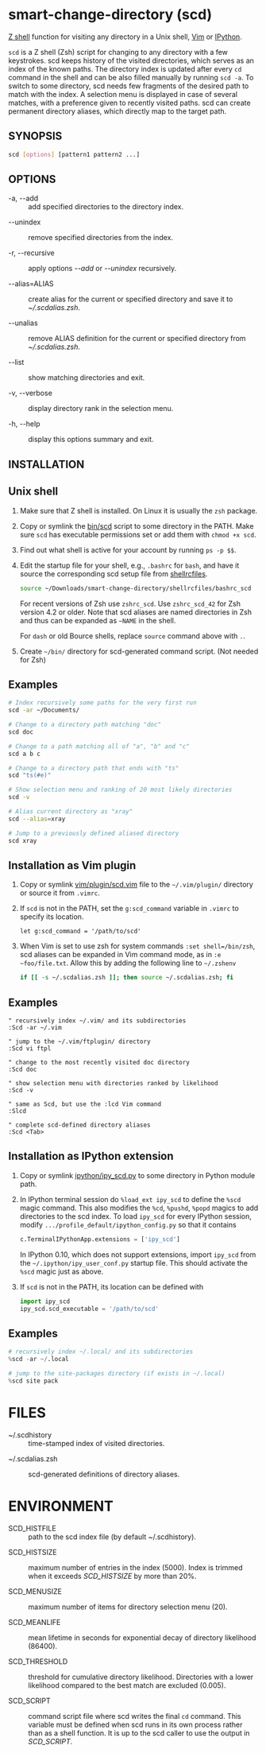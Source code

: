 # smart-change-directory (scd)

[Z shell](http://www.zsh.org/) function for visiting any directory in
a Unix shell, [Vim](http://www.vim.org/) or [IPython](http://ipython.org/).

`scd` is a Z shell (Zsh) script for changing to any directory with a few
keystrokes.  scd keeps history of the visited directories, which
serves as an index of the known paths.  The directory index is updated after
every `cd` command in the shell and can be also filled manually by running
`scd -a`.  To switch to some directory, scd needs few fragments of the
desired path to match with the index.  A selection menu is displayed in case
of several matches, with a preference given to recently visited paths.  scd
can create permanent directory aliases, which directly map to the target path.

## SYNOPSIS

```sh
scd [options] [pattern1 pattern2 ...]
```

## OPTIONS

<dl><dt>
-a, --add</dt><dd>
  add specified directories to the directory index.</dd><dt>

--unindex</dt><dd>
  remove specified directories from the index.</dd><dt>

-r, --recursive</dt><dd>
  apply options <em>--add</em> or <em>--unindex</em> recursively.</dd><dt>

--alias=ALIAS</dt><dd>
  create alias for the current or specified directory and save it to
  <em>~/.scdalias.zsh</em>.</dd><dt>

--unalias</dt><dd>
  remove ALIAS definition for the current or specified directory from
  <em>~/.scdalias.zsh</em>.</dd><dt>

--list</dt><dd>
  show matching directories and exit.</dd><dt>

-v, --verbose</dt><dd>
  display directory rank in the selection menu.</dd><dt>

-h, --help</dt><dd>
  display this options summary and exit.</dd>
</dl>


## INSTALLATION

## Unix shell

1.  Make sure that Z shell is installed.  On Linux it is usually the `zsh`
    package.

2.  Copy or symlink the [bin/scd](bin/scd) script to some
    directory in the PATH.  Make sure `scd` has executable permissions set or
    add them with `chmod +x scd`.

3.  Find out what shell is active for your account by running `ps -p $$`.

4.  Edit the startup file for your shell, e.g., `.bashrc` for `bash`,
    and have it source the corresponding scd setup file from
    [shellrcfiles](shellrcfiles).
    ```sh
    source ~/Downloads/smart-change-directory/shellrcfiles/bashrc_scd
    ```

    For recent versions of Zsh use `zshrc_scd`.  Use `zshrc_scd_42` for Zsh
    version 4.2 or older.  Note that scd aliases are named directories in Zsh
    and thus can be expanded as `~NAME` in the shell.

    For `dash` or old Bource shells, replace `source` command above with `.`.

5.  Create `~/bin/` directory for scd-generated command script.
    (Not needed for Zsh)


## Examples

```sh
# Index recursively some paths for the very first run
scd -ar ~/Documents/

# Change to a directory path matching "doc"
scd doc

# Change to a path matching all of "a", "b" and "c"
scd a b c

# Change to a directory path that ends with "ts"
scd "ts(#e)"

# Show selection menu and ranking of 20 most likely directories
scd -v

# Alias current directory as "xray"
scd --alias=xray

# Jump to a previously defined aliased directory
scd xray
```

## Installation as Vim plugin

1.  Copy or symlink [vim/plugin/scd.vim](vim/plugin/scd.vim)
    file to the `~/.vim/plugin/` directory or source it from `.vimrc`.

2.  If `scd` is not in the PATH, set the `g:scd_command` variable in `.vimrc`
    to specify its location.
    ```VimL
    let g:scd_command = '/path/to/scd'
    ```

3.  When Vim is set to use zsh for system commands `:set shell=/bin/zsh`, scd
    aliases can be expanded in Vim command mode, as in `:e ~foo/file.txt`.
    Allow this by adding the following line to `~/.zshenv`
    ```sh
    if [[ -s ~/.scdalias.zsh ]]; then source ~/.scdalias.zsh; fi
    ```

## Examples

```VimL
" recursively index ~/.vim/ and its subdirectories
:Scd -ar ~/.vim

" jump to the ~/.vim/ftplugin/ directory
:Scd vi ftpl

" change to the most recently visited doc directory
:Scd doc

" show selection menu with directories ranked by likelihood
:Scd -v

" same as Scd, but use the :lcd Vim command
:Slcd

" complete scd-defined directory aliases
:Scd <Tab>
```


## Installation as IPython extension

1. Copy or symlink [ipython/ipy_scd.py](ipython/ipy_scd.py)
   to some directory in Python module path.

2. In IPython terminal session do `%load_ext ipy_scd`
   to define the `%scd` magic command.  This also modifies the `%cd`,
   `%pushd`, `%popd` magics to add directories to the scd index.  To load
   `ipy_scd` for every IPython session, modify
   `.../profile_default/ipython_config.py` so that it contains
   ```Python
   c.TerminalIPythonApp.extensions = ['ipy_scd']
   ```

   In IPython 0.10, which does not support extensions, import `ipy_scd` from
   the `~/.ipython/ipy_user_conf.py` startup file.  This should activate the
   `%scd` magic just as above.

3. If `scd` is not in the PATH, its location can be defined with
   ```Python
   import ipy_scd
   ipy_scd.scd_executable = '/path/to/scd'

## Examples

```Python
# recursively index ~/.local/ and its subdirectories
%scd -ar ~/.local

# jump to the site-packages directory (if exists in ~/.local)
%scd site pack
```

# FILES

<dl><dt>
~/.scdhistory</dt><dd>
    time-stamped index of visited directories.</dd><dt>

~/.scdalias.zsh</dt><dd>
    scd-generated definitions of directory aliases.</dd>
</dl>

# ENVIRONMENT

<dl><dt>
SCD_HISTFILE</dt><dd>
    path to the scd index file (by default ~/.scdhistory).</dd><dt>

SCD_HISTSIZE</dt><dd>
    maximum number of entries in the index (5000).  Index is trimmed when it
    exceeds <em>SCD_HISTSIZE</em> by more than 20%.</dd><dt>

SCD_MENUSIZE</dt><dd>
    maximum number of items for directory selection menu (20).</dd><dt>

SCD_MEANLIFE</dt><dd>
    mean lifetime in seconds for exponential decay of directory
    likelihood (86400).</dd><dt>

SCD_THRESHOLD</dt><dd>
    threshold for cumulative directory likelihood.  Directories with
    a lower likelihood compared to the best match are excluded (0.005).
    </dd><dt>

SCD_SCRIPT</dt><dd>
    command script file where scd writes the final <code>cd</code>
    command.  This variable must be defined when scd runs in its own
    process rather than as a shell function.  It is up to the
    scd caller to use the output in <em>SCD_SCRIPT</em>.</dd>
</dl>
